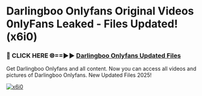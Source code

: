 # Darlingboo Onlyfans Original Videos 0nlyFans Leaked - Files Updated! (x6i0)

<h3>🔴 CLICK HERE 🌐==►► <a href="https://tinyurl.com/ehrbuxhb" rel="nofollow">Darlingboo Onlyfans Updated Files</a></h3>

Get Darlingboo Onlyfans and all content. Now you can access all videos and pictures of Darlingboo Onlyfans. New Updated Files 2025!

[![x6i0](https://i.imgur.com/lVYEuWS.gif)](https://tinyurl.com/ehrbuxhb)
